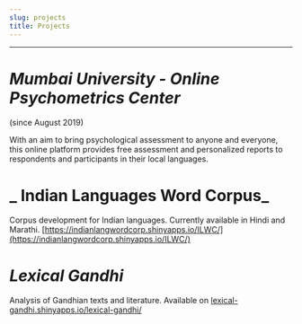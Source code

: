 ```yaml
---
slug: projects
title: Projects
---
```

----------------------------------------------------------------------------------------

# _Mumbai University - Online Psychometrics Center_ 
(since August 2019)

With an aim to bring psychological assessment to anyone and everyone, this online platform provides free assessment and personalized reports to respondents and participants in their local languages. 


# _ Indian Languages Word Corpus_
Corpus development for Indian languages. Currently available in Hindi and Marathi.
[https://indianlangwordcorp.shinyapps.io/ILWC/](https://indianlangwordcorp.shinyapps.io/ILWC/)

# _Lexical Gandhi_
Analysis of Gandhian texts and literature. Available on [lexical-gandhi.shinyapps.io/lexical-gandhi/](lexical-gandhi.shinyapps.io/lexical-gandhi/)

